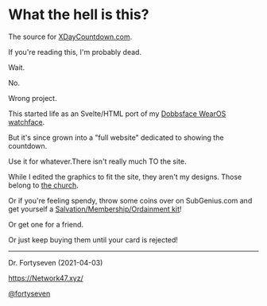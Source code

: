 # What the hell is this?

The source for [XDayCountdown.com](https://XDayCountdown.com/).

If you're reading this, I'm probably dead.

Wait.

No.

Wrong project.

This started life as an Svelte/HTML port of my [Dobbsface WearOS watchface](https://play.google.com/store/apps/details?id=com.bytestemplar.subgeniuswatchface).

But it's since grown into a "full website" dedicated to showing the countdown.

Use it for whatever.There isn't really much TO the site.

While I edited the graphics to fit the site, they aren't my designs. Those belong to [the church](https://subgenius.com/).

Or if you're feeling spendy, throw some coins over on SubGenius.com and get yourself a [Salvation/Membership/Ordainment kit](http://www.subgenius.com/scatalog/membership.htm)!

Or get one for a friend.

Or just keep buying them until your card is rejected!

---
Dr. Fortyseven (2021-04-03)

https://Network47.xyz/

[@fortyseven](https://twitter.com/fortyseven)